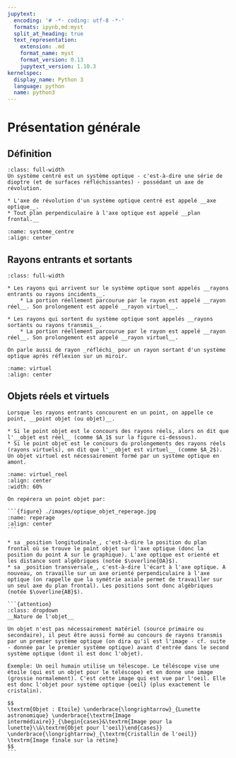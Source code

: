 ```yaml
---
jupytext:
  encoding: '# -*- coding: utf-8 -*-'
  formats: ipynb,md:myst
  split_at_heading: true
  text_representation:
    extension: .md
    format_name: myst
    format_version: 0.13
    jupytext_version: 1.10.3
kernelspec:
  display_name: Python 3
  language: python
  name: python3
---
```

# Présentation générale

## Définition

````{important} __Systèmes optiques centrés et caractéristiques__
:class: full-width
Un système centré est un système optique - c'est-à-dire une série de dioptre (et de surfaces réfléchissantes) - possédant un axe de révolution.

* L'axe de révolution d'un système optique centré est appelé __axe optique__.
* Tout plan perpendiculaire à l'axe optique est appelé __plan frontal.__
````


```{figure} ./images/optique_sys_centres.jpg
:name: systeme_centre
:align: center
```

## Rayons entrants et sortants


````{important} __Définition : Rayons entrants (ou incidents) et sortants ou transmis__
:class: full-width

* Les rayons qui arrivent sur le système optique sont appelés __rayons entrants ou rayons incidents__.
    * La portion réellement parcourue par le rayon est appelé __rayon réel__. Son prolongement est appelé __rayon virtuel__.

* Les rayons qui sortent du système optique sont appelés __rayons sortants ou rayons transmis__.
    * La portion réellement parcourue par le rayon est appelé __rayon réel__. Son prolongement est appelé __rayon virtuel__.
````

````{margin}
On parle aussi de rayon _réfléchi_ pour un rayon sortant d'un système optique après réflexion sur un miroir.
````
```{figure} ./images/optique_sys_centres_virtuel.png
:name: virtuel
:align: center
```

## Objets réels et virtuels

````{important} __Définition : Objet ponctuel__
Lorsque les rayons entrants concourent en un point, on appelle ce point, __point objet (ou objet)__.

* Si le point objet est le concours des rayons réels, alors on dit que l'__objet est réel__ (comme $A_1$ sur la figure ci-dessous).
* Si le point objet est le concours du prolongements des rayons réels (rayons virtuels), on dit que l'__objet est virtuel__ (comme $A_2$). Un objet virtuel est nécessairement formé par un système optique en amont.

````

```{figure} ./images/optique_objet_virtuel_reel.jpg
:name: virtuel_reel
:align: center
:width: 60%
```

````{topic} Repérage d'un objet
On repérera un point objet par:

```{figure} ./images/optique_objet_reperage.jpg
:name: reperage
:align: center
```

* sa _position longitudinale_, c'est-à-dire la position du plan frontal où se trouve le point objet sur l'axe optique (donc la position du point A sur le graphique). L'axe optique est orienté et les distance sont algébriques (notée $\overline{OA}$).
* sa _position transversale_, c'est-à-dire l'écart à l'axe optique. A nouveau, on travaille sur un axe orienté perpendiculaire à l'axe optique (on rappelle que la symétrie axiale permet de travailler sur un seul axe du plan frontal). Les positions sont donc algébriques  (notée $\overline{AB}$).

```{attention}
:class: dropdown
__Nature de l'objet__

Un objet n'est pas nécessairement matériel (source primaire ou secondaire), il peut être aussi formé au concours de rayons transmis par un premier système optique (on dira qu'il est l'image - cf. suite - donnée par le premier système optique) avant d'entrée dans le second système optique (dont il est donc l'objet).

Exemple: Un oeil humain utilise un télescope. Le téléscope vise une étoile (qui est un objet pour le téléscope) et en donne une image (grossie normalement). C'est cette image qui est vue par l'oeil. Elle est donc l'objet pour système optique {oeil} (plus exactement le cristalin).

$$
\textrm{Objet : Etoile} \underbrace{\longrightarrow}_{Lunette astronomique} \underbrace{\textrm{Image intermédiaire}}_{\begin{cases}&\textrm{Image pour la lunette}\\&\textrm{Objet pour l'oeil}\end{cases}} \underbrace{\longrightarrow}_{\textrm{Cristallin de l'oeil}} \textrm{Image finale sur la rétine}
$$
```
````
